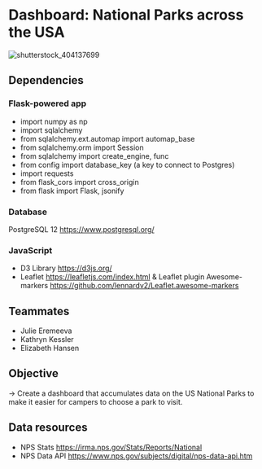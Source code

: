 # Dashboard: National Parks across the USA 

![shutterstock_404137699](https://user-images.githubusercontent.com/118202453/230911730-8851be6f-171f-45bc-8ece-4206def9411c.jpg)

## Dependencies 
### Flask-powered app 

 - import numpy as np
 - import sqlalchemy
 - from sqlalchemy.ext.automap import automap_base
 - from sqlalchemy.orm import Session
 - from sqlalchemy import create_engine, func
 - from config import database_key (a key to connect to Postgres)
 - import requests 
 - from flask_cors import cross_origin
 - from flask import Flask, jsonify

### Database
PostgreSQL 12 https://www.postgresql.org/

### JavaScript
 - D3 Library https://d3js.org/
 - Leaflet https://leafletjs.com/index.html & Leaflet plugin Awesome-markers https://github.com/lennardv2/Leaflet.awesome-markers

## Teammates 
 - Julie Eremeeva
 - Kathryn Kessler 
 - Elizabeth Hansen 

## Objective
&rarr; Create a dashboard that accumulates data on the US National Parks to make it easier for campers to choose a park to visit.

## Data resources 
 - NPS Stats https://irma.nps.gov/Stats/Reports/National
 - NPS Data API https://www.nps.gov/subjects/digital/nps-data-api.htm

